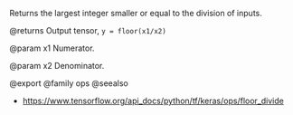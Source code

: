 Returns the largest integer smaller or equal to the division of inputs.

@returns
    Output tensor, `y = floor(x1/x2)`

@param x1
Numerator.

@param x2
Denominator.

@export
@family ops
@seealso
+ <https://www.tensorflow.org/api_docs/python/tf/keras/ops/floor_divide>
